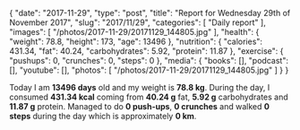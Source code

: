 {
    "date": "2017-11-29",
    "type": "post",
    "title": "Report for Wednesday 29th of November 2017",
    "slug": "2017\/11\/29",
    "categories": [
        "Daily report"
    ],
    "images": [
        "\/photos\/2017-11-29\/20171129_144805.jpg"
    ],
    "health": {
        "weight": 78.8,
        "height": 173,
        "age": 13496
    },
    "nutrition": {
        "calories": 431.34,
        "fat": 40.24,
        "carbohydrates": 5.92,
        "protein": 11.87
    },
    "exercise": {
        "pushups": 0,
        "crunches": 0,
        "steps": 0
    },
    "media": {
        "books": [],
        "podcast": [],
        "youtube": [],
        "photos": [
            "\/photos\/2017-11-29\/20171129_144805.jpg"
        ]
    }
}

Today I am <strong>13496 days</strong> old and my weight is <strong>78.8 kg</strong>. During the day, I consumed <strong>431.34 kcal</strong> coming from <strong>40.24 g</strong> fat, <strong>5.92 g</strong> carbohydrates and <strong>11.87 g</strong> protein. Managed to do <strong>0 push-ups</strong>, <strong>0 crunches</strong> and walked <strong>0 steps</strong> during the day which is approximately <strong>0 km</strong>.